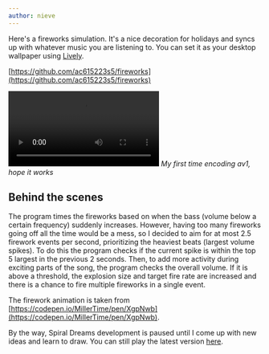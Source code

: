 ```yaml
---
author: nieve
---
```


Here's a fireworks simulation. It's a nice decoration for holidays and syncs up with whatever music you are listening to. You can set it as your desktop wallpaper using [Lively](https://github.com/rocksdanister/lively).

[https://github.com/ac615223s5/fireworks](https://github.com/ac615223s5/fireworks)

<video controls><source src="{{'/assets/images/2024-02-14 fireworks.webm' | relative_url}}"></video>
*My first time encoding av1, hope it works*

## Behind the scenes

The program times the fireworks based on when the bass (volume below a certain frequency) suddenly increases. However, having too many fireworks going off all the time would be a mess, so I decided to aim for at most 2.5 firework events per second, prioritizing the heaviest beats (largest volume spikes). To do this the program checks if the current spike is within the top 5 largest in the previous 2 seconds. Then, to add more activity during exciting parts of the song, the program checks the overall volume. If it is above a threshold, the explosion size and target fire rate are increased and there is a chance to fire multiple fireworks in a single event.

The firework animation is taken from [https://codepen.io/MillerTime/pen/XgpNwb](https://codepen.io/MillerTime/pen/XgpNwb).

By the way, Spiral Dreams development is paused until I come up with new ideas and learn to draw. You can still play the latest version [here](https://github.com/ac615223s5/Spiral-Dreams/releases/).